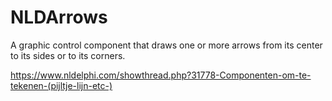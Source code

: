 # NLDArrows
A graphic control component that draws one or more arrows from its center to its sides or to its corners.

https://www.nldelphi.com/showthread.php?31778-Componenten-om-te-tekenen-(pijltje-lijn-etc-)
